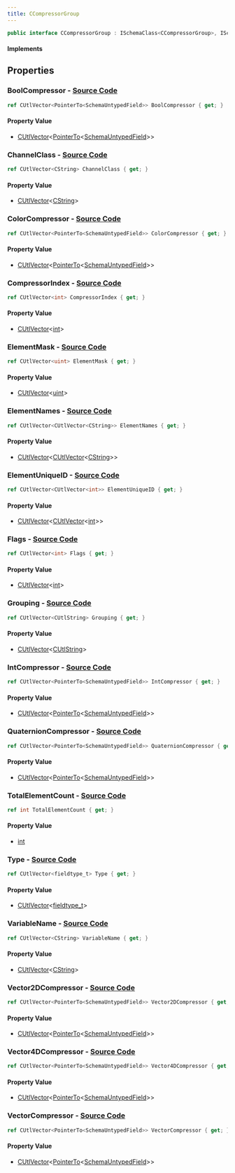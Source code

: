 ```yaml
---
title: CCompressorGroup
---
```


```csharp
public interface CCompressorGroup : ISchemaClass<CCompressorGroup>, ISchemaField, ISchemaClass, INativeHandle
```

#### Implements

## Properties

### **BoolCompressor** - [Source Code](https://github.com/swiftly-solution/swiftlys2/blob/main/managed/src/SwiftlyS2.Generated/Schemas/Interfaces/CCompressorGroup.cs#L42)

```csharp
ref CUtlVector<PointerTo<SchemaUntypedField>> BoolCompressor { get; }
```

#### Property Value

- [CUtlVector](/docs/api/-1)<[PointerTo](/docs/api/shared/natives/pointerto-1)<[SchemaUntypedField](/docs/api/shared/schemas/schemauntypedfield)>>

### **ChannelClass** - [Source Code](https://github.com/swiftly-solution/swiftlys2/blob/main/managed/src/SwiftlyS2.Generated/Schemas/Interfaces/CCompressorGroup.cs#L18)

```csharp
ref CUtlVector<CString> ChannelClass { get; }
```

#### Property Value

- [CUtlVector](/docs/api/-1)<[CString](/docs/api/shared/natives/cstring)>

### **ColorCompressor** - [Source Code](https://github.com/swiftly-solution/swiftlys2/blob/main/managed/src/SwiftlyS2.Generated/Schemas/Interfaces/CCompressorGroup.cs#L44)

```csharp
ref CUtlVector<PointerTo<SchemaUntypedField>> ColorCompressor { get; }
```

#### Property Value

- [CUtlVector](/docs/api/-1)<[PointerTo](/docs/api/shared/natives/pointerto-1)<[SchemaUntypedField](/docs/api/shared/schemas/schemauntypedfield)>>

### **CompressorIndex** - [Source Code](https://github.com/swiftly-solution/swiftlys2/blob/main/managed/src/SwiftlyS2.Generated/Schemas/Interfaces/CCompressorGroup.cs#L28)

```csharp
ref CUtlVector<int> CompressorIndex { get; }
```

#### Property Value

- [CUtlVector](/docs/api/-1)<[int](https://learn.microsoft.com/dotnet/api/system.int32)>

### **ElementMask** - [Source Code](https://github.com/swiftly-solution/swiftlys2/blob/main/managed/src/SwiftlyS2.Generated/Schemas/Interfaces/CCompressorGroup.cs#L34)

```csharp
ref CUtlVector<uint> ElementMask { get; }
```

#### Property Value

- [CUtlVector](/docs/api/-1)<[uint](https://learn.microsoft.com/dotnet/api/system.uint32)>

### **ElementNames** - [Source Code](https://github.com/swiftly-solution/swiftlys2/blob/main/managed/src/SwiftlyS2.Generated/Schemas/Interfaces/CCompressorGroup.cs#L30)

```csharp
ref CUtlVector<CUtlVector<CString>> ElementNames { get; }
```

#### Property Value

- [CUtlVector](/docs/api/-1)<[CUtlVector](/docs/api/-1)<[CString](/docs/api/shared/natives/cstring)>>

### **ElementUniqueID** - [Source Code](https://github.com/swiftly-solution/swiftlys2/blob/main/managed/src/SwiftlyS2.Generated/Schemas/Interfaces/CCompressorGroup.cs#L32)

```csharp
ref CUtlVector<CUtlVector<int>> ElementUniqueID { get; }
```

#### Property Value

- [CUtlVector](/docs/api/-1)<[CUtlVector](/docs/api/-1)<[int](https://learn.microsoft.com/dotnet/api/system.int32)>>

### **Flags** - [Source Code](https://github.com/swiftly-solution/swiftlys2/blob/main/managed/src/SwiftlyS2.Generated/Schemas/Interfaces/CCompressorGroup.cs#L24)

```csharp
ref CUtlVector<int> Flags { get; }
```

#### Property Value

- [CUtlVector](/docs/api/-1)<[int](https://learn.microsoft.com/dotnet/api/system.int32)>

### **Grouping** - [Source Code](https://github.com/swiftly-solution/swiftlys2/blob/main/managed/src/SwiftlyS2.Generated/Schemas/Interfaces/CCompressorGroup.cs#L26)

```csharp
ref CUtlVector<CUtlString> Grouping { get; }
```

#### Property Value

- [CUtlVector](/docs/api/-1)<[CUtlString](/docs/api/shared/natives/cutlstring)>

### **IntCompressor** - [Source Code](https://github.com/swiftly-solution/swiftlys2/blob/main/managed/src/SwiftlyS2.Generated/Schemas/Interfaces/CCompressorGroup.cs#L40)

```csharp
ref CUtlVector<PointerTo<SchemaUntypedField>> IntCompressor { get; }
```

#### Property Value

- [CUtlVector](/docs/api/-1)<[PointerTo](/docs/api/shared/natives/pointerto-1)<[SchemaUntypedField](/docs/api/shared/schemas/schemauntypedfield)>>

### **QuaternionCompressor** - [Source Code](https://github.com/swiftly-solution/swiftlys2/blob/main/managed/src/SwiftlyS2.Generated/Schemas/Interfaces/CCompressorGroup.cs#L38)

```csharp
ref CUtlVector<PointerTo<SchemaUntypedField>> QuaternionCompressor { get; }
```

#### Property Value

- [CUtlVector](/docs/api/-1)<[PointerTo](/docs/api/shared/natives/pointerto-1)<[SchemaUntypedField](/docs/api/shared/schemas/schemauntypedfield)>>

### **TotalElementCount** - [Source Code](https://github.com/swiftly-solution/swiftlys2/blob/main/managed/src/SwiftlyS2.Generated/Schemas/Interfaces/CCompressorGroup.cs#L16)

```csharp
ref int TotalElementCount { get; }
```

#### Property Value

- [int](https://learn.microsoft.com/dotnet/api/system.int32)

### **Type** - [Source Code](https://github.com/swiftly-solution/swiftlys2/blob/main/managed/src/SwiftlyS2.Generated/Schemas/Interfaces/CCompressorGroup.cs#L22)

```csharp
ref CUtlVector<fieldtype_t> Type { get; }
```

#### Property Value

- [CUtlVector](/docs/api/-1)<[fieldtype_t](/docs/api/shared/schemadefinitions/fieldtype_t)>

### **VariableName** - [Source Code](https://github.com/swiftly-solution/swiftlys2/blob/main/managed/src/SwiftlyS2.Generated/Schemas/Interfaces/CCompressorGroup.cs#L20)

```csharp
ref CUtlVector<CString> VariableName { get; }
```

#### Property Value

- [CUtlVector](/docs/api/-1)<[CString](/docs/api/shared/natives/cstring)>

### **Vector2DCompressor** - [Source Code](https://github.com/swiftly-solution/swiftlys2/blob/main/managed/src/SwiftlyS2.Generated/Schemas/Interfaces/CCompressorGroup.cs#L46)

```csharp
ref CUtlVector<PointerTo<SchemaUntypedField>> Vector2DCompressor { get; }
```

#### Property Value

- [CUtlVector](/docs/api/-1)<[PointerTo](/docs/api/shared/natives/pointerto-1)<[SchemaUntypedField](/docs/api/shared/schemas/schemauntypedfield)>>

### **Vector4DCompressor** - [Source Code](https://github.com/swiftly-solution/swiftlys2/blob/main/managed/src/SwiftlyS2.Generated/Schemas/Interfaces/CCompressorGroup.cs#L48)

```csharp
ref CUtlVector<PointerTo<SchemaUntypedField>> Vector4DCompressor { get; }
```

#### Property Value

- [CUtlVector](/docs/api/-1)<[PointerTo](/docs/api/shared/natives/pointerto-1)<[SchemaUntypedField](/docs/api/shared/schemas/schemauntypedfield)>>

### **VectorCompressor** - [Source Code](https://github.com/swiftly-solution/swiftlys2/blob/main/managed/src/SwiftlyS2.Generated/Schemas/Interfaces/CCompressorGroup.cs#L36)

```csharp
ref CUtlVector<PointerTo<SchemaUntypedField>> VectorCompressor { get; }
```

#### Property Value

- [CUtlVector](/docs/api/-1)<[PointerTo](/docs/api/shared/natives/pointerto-1)<[SchemaUntypedField](/docs/api/shared/schemas/schemauntypedfield)>>

